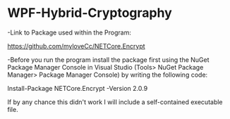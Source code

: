 # WPF-Hybrid-Cryptography

-Link to Package used within the Program:

https://github.com/myloveCc/NETCore.Encrypt


-Before you run the program install the package first using 
the NuGet Package Manager Console in Visual Studio (Tools> NuGet Package Manager> Package Manager Console) 
 by writing the following code:

Install-Package NETCore.Encrypt -Version 2.0.9


If by any chance this didn't work I will include a self-contained 
executable file.
